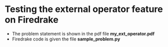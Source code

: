 # Testing the external operator feature on Firedrake
- The problem statement is shown in the pdf file **my_ext_operator.pdf**
- Firedrake code is given the file **sample_problem.py**

